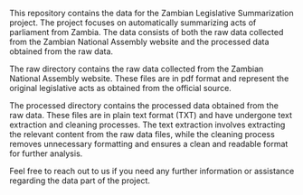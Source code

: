 This repository contains the data for the Zambian Legislative Summarization project. The project focuses on automatically summarizing acts of parliament from Zambia. The data consists of both the raw data collected from the Zambian National Assembly website and the processed data obtained from the raw data.

The raw directory contains the raw data collected from the Zambian National Assembly website. These files are in pdf format and represent the original legislative acts as obtained from the official source.

The processed directory contains the processed data obtained from the raw data. These files are in plain text format (TXT) and have undergone text extraction and cleaning processes. The text extraction involves extracting the relevant content from the raw data files, while the cleaning process removes unnecessary formatting and ensures a clean and readable format for further analysis.

Feel free to reach out to us if you need any further information or assistance regarding the data part of the project.
